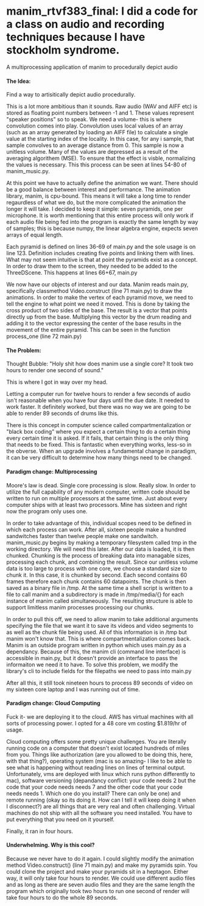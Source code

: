 # manim_rtvf383_final: I did a code for a class on audio and recording techniques because I have stockholm syndrome.
A multiprocessing application of manim to procedurally depict audio

#### The Idea:
Find a way to artisitically depict audio procedurally.

This is a lot more ambitious than it sounds. Raw audio (WAV and AIFF etc) is stored as floating point numbers between -1 and 1. These values represent 
"speaker positions" so to speak. We need a volume- this is where convolution comes into play. Convolution uses local values of an array (such as an array generated 
by loading an AIFF file) to calculate a single value at the starting index of the locality. In this case, for any i sample, that sample convolves to an average
distance from 0. This sample is now a unitless volume. Many of the values are depressed as a result of the averaging algorithem (MSE). To ensure that the effect 
is visble, normalizing the values is necessary. This this process can be seen at lines 54-80 of manim_music.py.

At this point we have to actually define the animation we want. There should be a good balance between interest and performance. The animation library, manim, 
is cpu-bound. This means it will take a long time to render regaurdless of what we do, but the more complicated the animation the longer it will take. I
decided to keep it simple: seven pyramids, one per microphone. It is worth mentioning that this entire process will only work if each audio file being fed into
the program is exactly the same length by way of samples; this is because numpy, the linear algebra engine, expects seven arrays of equal length.

Each pyramid is defined on lines 36-69 of main.py and the sole usage is on line 123. Definition includes creating five points and linking them with lines. What 
may not seem intuitive is that at point the pyramids exist as a concept. In order to draw them to the screen, they needed to be added to the ThreeDScene. This 
happens at lines 66+67, main.py

We now have our objects of interest and our data. Manim reads main.py, specifically classmethod Video.construct (line 71 main.py) to draw the animations. In order to
make the vertex of each pyramid move, we need to tell the engine to what point we need it moved. This is done by taking the cross product of two sides of the base.
The result is a vector that points directly up from the base. Multiplying this vector by the drum reading and adding it to the vector expressing the center
of the base results in the movement of the entire pyramid. This can be seen in the function process_one (line 72 main.py)

#### The Problem:
Thought Bubble: "Holy shit how does manim use a single core? It took two hours to render one second of sound."

This is where I got in way over my head.

Letting a computer run for twelve hours to render a few seconds of audio isn't reasonable when you have four days until the due date. It needed to work faster. It
definitely worked, but there was no way we are going to be able to render 89 seconds of drums like this.

There is this concept in computer science called compartmentalization or "black box coding" where you expect a certain thing to do a certain thing every certain 
time it is asked. If it fails, that certain thing is the only thing that needs to be fixed. This is fantastic when everything works, less-so in the obverse. 
When an upgrade involves a fundamental change in paradigm, it can be very difficult to determine how many things need to be changed.

#### Paradigm change: Multiprocessing
Moore's law is dead. Single core processing is slow. Really slow. In order to utilize the full capability of any modern computer, written code should be written 
to run on multiple processors at the same time. Just about every computer ships with at least two processors. Mine has sixteen and right now the program only uses
one. 

In order to take advantage of this, individual scopes need to be defined in which each process can work. After all, sixteen people make a hundred sandwitches faster
than twelve people make one sandwitch. manim_music.py begins by making a temporary filesystem called tmp in the working directory. We will need this later. After 
our data is loaded, it is then chunked. Chunking is the process of breaking data into managable sizes, processing each chunk, and combining the result. Since our 
unitless volume data is too large to process with one core, we choose a standard size to chunk it. In this case, it is chunked by second. Each second contains 60
frames therefore each chunk contains 60 datapoints. The chunk is then saved as a binary file in /tmp. At the same time a shell script is written to a file
to call manim and a subdirectory is made in /tmp/media/{} for each instance of manim called simultaneously. The resulting structure is able to support limitless 
manim processes processing our chunks.

In order to pull this off, we need to allow manim to take additional arguments specifying the file that we want it to save its videos and video segments to as well
as the chunk file being used. All of this information is in /tmp but manim won't know that. This is where compartmentalization comes back. Manim is an outside 
program written in python which uses main.py as a dependancy. Because of this, the manim cli (command line interface) is accessible in main.py, but it doesn't 
provide an interface to pass the informaiton we need it to have. To solve this problem, we modify the library's cli to include fields for the filepaths we need
to pass into main.py

After all this, it still took nineteen hours to process 89 seconds of video on my sixteen core laptop and I was running out of time.

#### Paradigm change: Cloud Computing
Fuck it- we are deploying it to the cloud. AWS has virtual machines with all sorts of processing power. I opted for a 48 core vm costing $1.819/hr of usage. 

Cloud computing offers some pretty unique challenges. You are literally running code on a computer that doesn't exist located hundreds of miles from you. Things
like authorization (are you allowed to be doing this, here, with that thing?), operating system (mac is so amazing- I like to be able to see what is happening 
without reading lines on lines of terminal output. Unfortunately, vms are deployed with linux <ubuntu> which runs python differently to mac), software versioning 
(depandancy conflict: your code needs 2 but the code that your code needs needs 7 and the other code that your code needs needs 1. Which one do you install? There
can only be one) and remote running (okay so its doing it. How can I tell it will keep doing it when I disconnect?) are all things that are very real and often
challenging. Virtual machines do not ship with all the software you need installed. You have to put everything that you need on it yourself.

Finally, it ran in four hours.

#### Underwhelming. Why is this cool?
Because we never have to do it again. I could slightly modify the animation method Video.construct() (line 71 main.py) and make my pyramids spin. You could clone 
the project and make your pyramids sit in a heptagon. Either way, it will only take four hours to render. We could use different audio files and as long as there
are seven audio files and they are the same length the program which originally took two hours to run one second of render will take four hours to do the whole 89
seconds.

